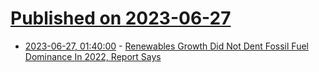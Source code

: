 # [Published on 2023-06-27](index.md)

* [2023-06-27, 01:40:00](https://hardware.slashdot.org/story/23/06/26/2243206/renewables-growth-did-not-dent-fossil-fuel-dominance-in-2022-report-says?utm_source=rss1.0mainlinkanon&utm_medium=feed) - [Renewables Growth Did Not Dent Fossil Fuel Dominance In 2022, Report Says](https://hardware.slashdot.org/story/23/06/26/2243206/renewables-growth-did-not-dent-fossil-fuel-dominance-in-2022-report-says?utm_source=rss1.0mainlinkanon&utm_medium=feed)
